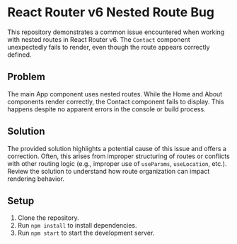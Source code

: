 # React Router v6 Nested Route Bug

This repository demonstrates a common issue encountered when working with nested routes in React Router v6. The `Contact` component unexpectedly fails to render, even though the route appears correctly defined.

## Problem

The main App component uses nested routes. While the Home and About components render correctly, the Contact component fails to display. This happens despite no apparent errors in the console or build process.

## Solution

The provided solution highlights a potential cause of this issue and offers a correction.  Often, this arises from improper structuring of routes or conflicts with other routing logic (e.g., improper use of `useParams`, `useLocation`, etc.).  Review the solution to understand how route organization can impact rendering behavior.

## Setup

1. Clone the repository.
2. Run `npm install` to install dependencies.
3. Run `npm start` to start the development server.